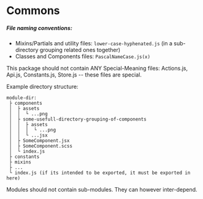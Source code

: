 # Commons

##### File naming conventions:
- Mixins/Partials and utility files: `lower-case-hyphenated.js` (in a sub-directory grouping related ones together)
- Classes and Components files: `PascalNameCase.js(x)`

This package should not contain ANY Special-Meaning files: Actions.js, Api.js, Constants.js, Store.js -- these files are special.

Example directory structure:
```
module-dir:
 ├ components
 │  ├ assets
 │  │  └ ...png
 │  ├ some-usefull-directory-grouping-of-components
 │  │  ├ assets
 │  │  │  └ ...png
 │  │  └ ...jsx
 │  ├ SomeComponent.jsx
 │  ├ SomeComponent.scss
 │  └ index.js
 ├ constants
 ├ mixins
 ├ ...
 └ index.js (if its intended to be exported, it must be exported in here)
```

Modules should not contain sub-modules. They can however inter-depend.
